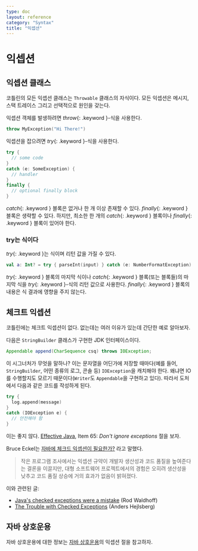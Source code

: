 ```yaml
---
type: doc
layout: reference
category: "Syntax"
title: "익셉션"
---
```


# 익셉션

## 익셉션 클래스

코틀린의 모든 익셉션 클래스는 `Throwable` 클래스의 자식이다.
모든 익셉션은 메시지, 스택 트레이스 그리고 선택적으로 원인을 갖는다.

익셉션 객체를 발생하려면 *throw*{: .keyword }-식을 사용한다.

``` kotlin
throw MyException("Hi There!")
```

익셉션을 잡으려면 *try*{: .keyword }-식을 사용한다.

``` kotlin
try {
  // some code
}
catch (e: SomeException) {
  // handler
}
finally {
  // optional finally block
}
```

*catch*{: .keyword } 블록은 없거나 한 개 이상 존재할 수 있다. *finally*{: .keyword } 블록은 생략할 수 있다.
하지만, 최소한 한 개의 *catch*{: .keyword } 블록이나 *finally*{: .keyword } 블록이 있어야 한다.

### try는 식이다

*try*{: .keyword }는 식이며 리턴 값을 가질 수 있다.

``` kotlin
val a: Int? = try { parseInt(input) } catch (e: NumberFormatException) { null }
```

*try*{: .keyword } 블록의 마지막 식이나 *catch*{: .keyword } 블록(또는 블록들)의 마지막 식을 *try*{: .keyword }-식의 리턴 값으로 사용한다.
*finally*{: .keyword } 블록의 내용은 식 결과에 영향을 주지 않는다.

## 체크트 익셉션

코틀린에는 체크트 익셉션이 없다. 없는데는 여러 이유가 있는데 간단한 예로 알아보자.

다음은 `StringBuilder` 클래스가 구현한 JDK 인터페이스이다.

``` java
Appendable append(CharSequence csq) throws IOException;
```

이 시그너처가 무엇을 말하나? 이는 문자열을 어딘가에 저장할 때마다(예를 들어, `StringBuilder`, 어떤 종류의 로그, 콘솔 등) `IOException`을 캐치해야 한다.
왜냐면 IO를 수행할지도 모르기 때문이다(`Writer`도 `Appendable`을 구현하고 있다).
따라서 도처에서 다음과 같은 코드를 작성하게 된다.

``` kotlin
try {
  log.append(message)
}
catch (IOException e) {
  // 안전해야 함
}
```

이는 좋지 않다. [Effective Java](http://www.oracle.com/technetwork/java/effectivejava-136174.html), Item 65: *Don't ignore exceptions* 절을 보자.

Bruce Eckel는 [자바에 체크드 익셉션이 필요한가?](http://www.mindview.net/Etc/Discussions/CheckedExceptions) 라고 말했다.

> 작은 프로그램 조사에서는 익셉션 규약이 개발자 생산성과 코드 품질을 높여준다는 결론을 이끌지만, 대형 소프트웨어 프로젝트에서의 경험은 오히려 생산성을 낮추고 코드 품질 상승에 거의 효과가 없음이 밝혀졌다.

이와 관련된 글:

* [Java's checked exceptions were a mistake](http://radio-weblogs.com/0122027/stories/2003/04/01/JavasCheckedExceptionsWereAMistake.html) (Rod Waldhoff)
* [The Trouble with Checked Exceptions](http://www.artima.com/intv/handcuffs.html) (Anders Hejlsberg)

## 자바 상호운용

자바 상호운용에 대한 정보는 [자바 상호운용](java-interop.html)의 익셉션 절을 참고하자.

